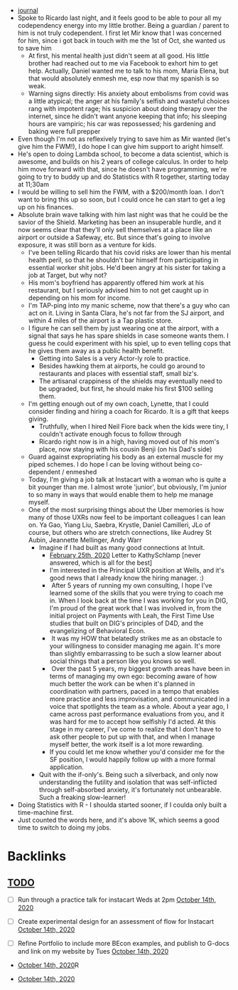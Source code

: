 - [journal](<journal.md>)
- Spoke to Ricardo last night, and it feels good to be able to pour all my codependency energy into my little brother. Being a guardian / parent to him is not truly codependent. I first let Mir know that I was concerned for him, since i got back in touch with me the 1st of Oct, she wanted us to save him
    - At first, his mental health just didn't seem at all good. His little brother had reached out to me via Facebook to exhort him to get help. Actually, Daniel wanted me to talk to his mom, Maria Elena, but that would absolutely enmesh me, esp now that my spanish is so weak.
    - Warning signs directly: His anxiety about embolisms from covid was a little atypical; the anger at his family's selfish and wasteful choices rang with impotent rage; his suspicion about doing therapy over the internet, since he didn't want anyone keeping that info; his sleeping hours are vampiric; his car was repossessed; his gardening and baking were full prepper 
- Even though I'm not as reflexively trying to save him as Mir wanted (let's give him the FWM!), I do hope I can give him support to aright himself.
- He's open to doing Lambda school, to become a data scientist, which is awesome, and builds on his 2 years of college calculus. In order to help him move forward with that, since he doesn't have programming, we're going to try to buddy up and do Statistics with R together, starting today at 11;30am
- I would be willing to sell him the FWM, with a $200/month loan. I don't want to bring this up so soon, but I could once he can start to get a leg up on his finances.
- Absolute brain wave talking with him last night was that he could be the savior of the Shield. Marketing has been an insuperable hurdle, and it now seems clear that they'll only sell themselves at a place like an airport or outside a Safeway, etc. But since that's going to involve exposure, it was still born as a venture for kids. 
    - I've been telling Ricardo that his covid risks are lower than his mental health peril, so that he shouldn't bar himself from participating in essential worker shit jobs. He'd been angry at his sister for taking a job at Target, but why not? 
    - His mom's boyfriend has apparently offered him work at his restaurant, but I seriously advised him to not get caught up in depending on his mom for income.
    - I'm TAP-ping into my manic scheme, now that there's a guy who can act on it. Living in Santa Clara, he's not far from the SJ airport, and within 4 miles of the airport is a Tap plastic store. 
    - I figure he can sell them by just wearing one at the airport, with a signal that says he has spare shields in case someone wants them. I guess he could experiment with his spiel, up to even telling cops that he gives them away as a public health benefit. 
        - Getting into Sales is a very Actor-ly role to practice. 
        - Besides hawking them at airports, he could go around to restaurants and places with essential staff, small biz's.
        - The artisanal crappiness of the shields may eventually need to be upgraded, but first, he should make his first $100 selling them.
    - I'm getting enough out of my own coach, Lynette, that I could consider finding and hiring a coach for Ricardo. It is a gift that keeps giving. 
        - Truthfully, when I hired Neil Fiore back when the kids were tiny, I couldn't activate enough focus to follow through
        - Ricardo right now is in a high, having moved out of his mom's place, now staying with his cousin Benji (on his Dad's side)
    - Guard against expropriating his body as an external muscle for my piped schemes. I do hope I can be loving without being co-dependent / enmeshed
    - Today, I'm giving a job talk at Instacart with a woman who is quite a bit younger than me. I almost wrote 'junior', but obviously, I'm junior to so many in ways that would enable them to help me manage myself.
    - One of the most surprising things about the Uber memories is how many of those UXRs now feel to be important colleagues I can lean on. Ya Gao, Yiang Liu, Saebra, Krystle, Daniel Camilleri, JLo of course, but others who are stretch connections, like Audrey St Aubin, Jeannette Mellinger, Andy Warr
        - Imagine if I had built as many good connections at Intuit.
            - [February 25th, 2020](<February 25th, 2020.md>) Letter to KathySchlamp [never answered, which is all for the best]
            - I'm interested in the Principal UXR position at Wells, and it's good news that I already know the hiring manager. :)
            -  After 5 years of running my own consulting, I hope I've learned some of the skills that you were trying to coach me in. When I look back at the time I was working for you in DIG, I'm proud of the great work that I was involved in, from the initial project on Payments with Leah, the First Time Use studies that built on DIG's principles of D4D, and the evangelizing of Behavioral Econ.
            -  It was my HOW that belatedly strikes me as an obstacle to your willingness to consider managing me again. It's more than slightly embarrassing to be such a slow learner about social things that a person like you knows so well.
            -  Over the past 5 years, my biggest growth areas have been in terms of managing my own ego: becoming aware of how much better the work can be when it's planned in coordination with partners, paced in a tempo that enables more practice and less improvisation, and communicated in a voice that spotlights the team as a whole. About a year ago, I came across past performance evaluations from you, and it was hard for me to accept how selfishly I'd acted. At this stage in my career, I've come to realize that I don't have to ask other people to put up with that, and when I manage myself better, the work itself is a lot more rewarding.
            - If you could let me know whether you'd consider me for the SF position, I would happily follow up with a more formal application.
        - Quit with the if-only's. Being such a silverback, and only now understanding the futility and isolation that was self-inflicted through self-absorbed anxiety, it's fortunately not unbearable. Such a freaking slow-learner!
- Doing Statistics with R - I shoulda started sooner, if I coulda only built a time-machine first. 
- Just counted the words here, and it's above 1K, which seems a good time to switch to doing my jobs.

# Backlinks
## [TODO](<TODO.md>)
- [ ] Run through a practice talk for instacart Weds at 2pm [October 14th, 2020](<October 14th, 2020.md>)

- [ ] Create experimental design for an assessment of flow for Instacart [October 14th, 2020](<October 14th, 2020.md>)

- [ ] Refine Portfolio to include more BEcon examples, and publish to G-docs and link on my website by Tues [October 14th, 2020](<October 14th, 2020.md>)

- [October 14th, 2020](<October 14th, 2020.md>)R

- [October 14th, 2020](<October 14th, 2020.md>)

